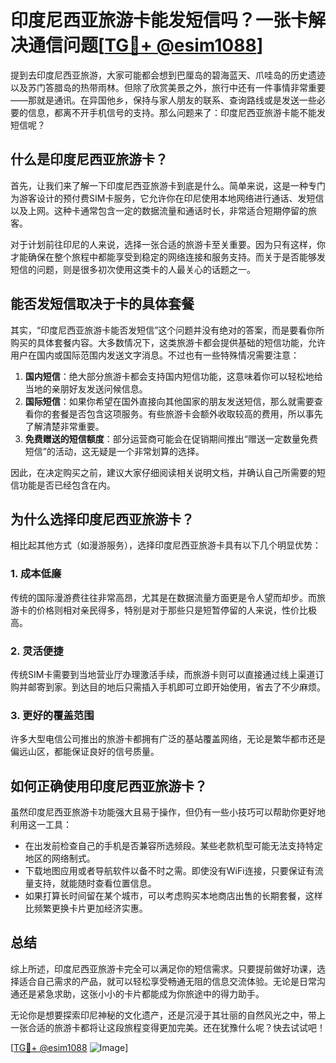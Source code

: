 # 印度尼西亚旅游卡能发短信吗？一张卡解决通信问题[[TG💪+ @esim1088](https://t.me/s/esim1088)]

提到去印度尼西亚旅游，大家可能都会想到巴厘岛的碧海蓝天、爪哇岛的历史遗迹以及苏门答腊岛的热带雨林。但除了欣赏美景之外，旅行中还有一件事情非常重要——那就是通讯。在异国他乡，保持与家人朋友的联系、查询路线或是发送一些必要的信息，都离不开手机信号的支持。那么问题来了：印度尼西亚旅游卡能不能发短信呢？

## 什么是印度尼西亚旅游卡？

首先，让我们来了解一下印度尼西亚旅游卡到底是什么。简单来说，这是一种专门为游客设计的预付费SIM卡服务，它允许你在印尼使用本地网络进行通话、发短信以及上网。这种卡通常包含一定的数据流量和通话时长，非常适合短期停留的旅客。

对于计划前往印尼的人来说，选择一张合适的旅游卡至关重要。因为只有这样，你才能确保在整个旅程中都能享受到稳定的网络连接和服务支持。而关于是否能够发短信的问题，则是很多初次使用这类卡的人最关心的话题之一。

## 能否发短信取决于卡的具体套餐

其实，“印度尼西亚旅游卡能否发短信”这个问题并没有绝对的答案，而是要看你所购买的具体套餐内容。大多数情况下，这类旅游卡都会提供基础的短信功能，允许用户在国内或国际范围内发送文字消息。不过也有一些特殊情况需要注意：

1. **国内短信**：绝大部分旅游卡都会支持国内短信功能，这意味着你可以轻松地给当地的亲朋好友发送问候信息。
2. **国际短信**：如果你希望在国外直接向其他国家的朋友发送短信，那么就需要查看你的套餐是否包含这项服务。有些旅游卡会额外收取较高的费用，所以事先了解清楚非常重要。
3. **免费赠送的短信额度**：部分运营商可能会在促销期间推出“赠送一定数量免费短信”的活动，这无疑是一个非常划算的选择。

因此，在决定购买之前，建议大家仔细阅读相关说明文档，并确认自己所需要的短信功能是否已经包含在内。

## 为什么选择印度尼西亚旅游卡？

相比起其他方式（如漫游服务），选择印度尼西亚旅游卡具有以下几个明显优势：

### 1. 成本低廉
传统的国际漫游费往往非常高昂，尤其是在数据流量方面更是令人望而却步。而旅游卡的价格则相对亲民得多，特别是对于那些只是短暂停留的人来说，性价比极高。

### 2. 灵活便捷
传统SIM卡需要到当地营业厅办理激活手续，而旅游卡则可以直接通过线上渠道订购并邮寄到家。到达目的地后只需插入手机即可立即开始使用，省去了不少麻烦。

### 3. 更好的覆盖范围
许多大型电信公司推出的旅游卡都拥有广泛的基站覆盖网络，无论是繁华都市还是偏远山区，都能保证良好的信号质量。

## 如何正确使用印度尼西亚旅游卡？

虽然印度尼西亚旅游卡功能强大且易于操作，但仍有一些小技巧可以帮助你更好地利用这一工具：

- 在出发前检查自己的手机是否兼容所选频段。某些老款机型可能无法支持特定地区的网络制式。
- 下载地图应用或者导航软件以备不时之需。即使没有WiFi连接，只要保证有流量支持，就能随时查看位置信息。
- 如果打算长时间留在某个城市，可以考虑购买本地商店出售的长期套餐，这样比频繁更换卡片更加经济实惠。

## 总结

综上所述，印度尼西亚旅游卡完全可以满足你的短信需求。只要提前做好功课，选择适合自己需求的产品，就可以轻松享受畅通无阻的信息交流体验。无论是日常沟通还是紧急求助，这张小小的卡片都能成为你旅途中的得力助手。

无论你是想要探索印尼神秘的文化遗产，还是沉浸于其壮丽的自然风光之中，带上一张合适的旅游卡都将让这段旅程变得更加完美。还在犹豫什么呢？快去试试吧！

[[TG💪+ @esim1088](https://t.me/s/esim1088) ![Image](https://i.postimg.cc/4NQfJmqS/Snipaste-2025-05-13-00-14-12.png)]